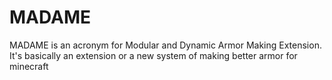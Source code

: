 # MADAME
MADAME is an acronym for Modular and Dynamic Armor Making Extension. It's basically an extension or a new system of making better armor for minecraft
